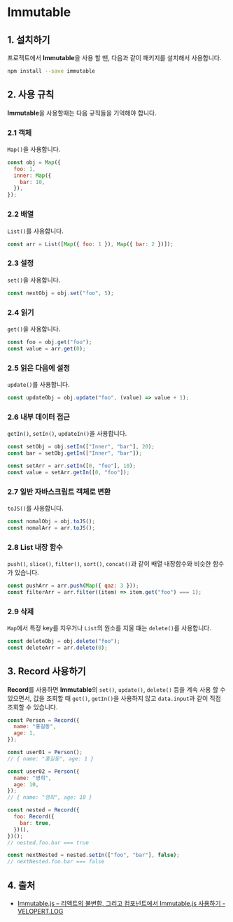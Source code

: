 # Immutable

## 1. 설치하기

프로젝트에서 **Immutable**을 사용 할 땐, 다음과 같이 패키지를 설치해서 사용합니다.

```bash
npm install --save immutable
```

## 2. 사용 규칙

**Immutable**을 사용할때는 다음 규칙들을 기억해야 합니다.

### 2.1 객체

`Map()`을 사용합니다.

```javascript
const obj = Map({
  foo: 1,
  inner: Map({
    bar: 10,
  }),
});
```

### 2.2 배열

`List()`를 사용합니다.

```javascript
const arr = List([Map({ foo: 1 }), Map({ bar: 2 })]);
```

### 2.3 설정

`set()`을 사용합니다.

```javascript
const nextObj = obj.set("foo", 5);
```

### 2.4 읽기

`get()`을 사용합니다.

```javascript
const foo = obj.get("foo");
const value = arr.get(0);
```

### 2.5 읽은 다음에 설정

`update()`를 사용합니다.

```javascript
const updateObj = obj.update("foo", (value) => value + 1);
```

### 2.6 내부 데이터 접근

`getIn()`, `setIn()`, `updateIn()`을 사용합니다.

```javascript
const setObj = obj.setIn(["Inner", "bar"], 20);
const bar = setObj.getIn(["Inner", "bar"]);

const setArr = arr.setIn([0, "foo"], 10);
const value = setArr.getIn([0, "foo"]);
```

### 2.7 일반 자바스크립트 객체로 변환

`toJS()`를 사용합니다.

```javascript
const nomalObj = obj.toJS();
const nomalArr = arr.toJS();
```

### 2.8 List 내장 함수

`push()`, `slice()`, `filter()`, `sort()`, `concat()`과 같이 배열 내장함수와 비슷한 함수가 있습니다.

```javascript
const pushArr = arr.push(Map({ qaz: 3 }));
const filterArr = arr.filter((item) => item.get("foo") === 1);
```

### 2.9 삭제

`Map`에서 특정 key를 지우거나 `List`의 원소를 지울 떄는 `delete()`를 사용합니다.

```javascript
const deleteObj = obj.delete("foo");
const deleteArr = arr.delete(0);
```

## 3. Record 사용하기

**Record**를 사용하면 **Immutable**의 `set()`, `update()`, `delete()` 등을 계속 사용 할 수 있으면서, 값을 조회할 때 `get()`, `getIn()`을 사용하지 않고 `data.input`과 같이 직접 조회할 수 있습니다.

```javascript
const Person = Record({
  name: "홍길동",
  age: 1,
});

const user01 = Person();
// { name: "홍길동", age: 1 }

const user02 = Person({
  name: "영희",
  age: 10,
});
// { name: "영희", age: 10 }

const nested = Record({
  foo: Record({
    bar: true,
  })(),
})();
// nested.foo.bar === true

const nextNested = nested.setIn(["foo", "bar"], false);
// nextNested.foo.bar === false
```

## 4. 출처

- [Immutable.js – 리액트의 불변함, 그리고 컴포넌트에서 Immutable.js 사용하기 - VELOPERT.LOG](https://velopert.com/3486)
